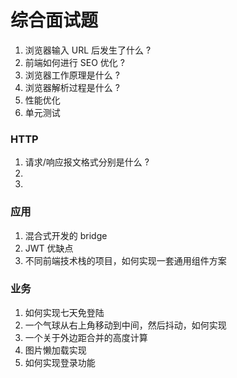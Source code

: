 # 综合面试题



1. 浏览器输入 URL 后发生了什么 ?
2. 前端如何进行 SEO 优化 ?
3. 浏览器工作原理是什么 ?
4. 浏览器解析过程是什么 ?
5. 性能优化
6. 单元测试



### HTTP

1. 请求/响应报文格式分别是什么 ?
2. 
3. 



### 应用

1. 混合式开发的 bridge
2. JWT 优缺点
3. 不同前端技术栈的项目，如何实现一套通用组件方案



### 业务

1. 如何实现七天免登陆
2. 一个气球从右上角移动到中间，然后抖动，如何实现
3. 一个关于外边距合并的高度计算
4. 图片懒加载实现
5. 如何实现登录功能